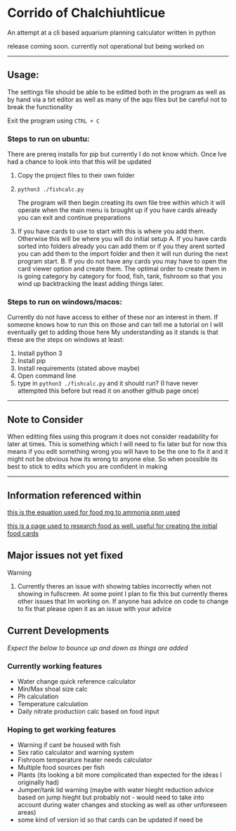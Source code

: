 # Corrido of Chalchiuhtlicue

An attempt at a cli based aquarium planning calculator written in python

release coming soon. currently not operational but being worked on

-----

## Usage:

The settings file should be able to be editted both in the program as well as by hand via a txt editor as well as many of the aqu files but be careful not to break the functionality

Exit the program using `CTRL + C`

### Steps to run on ubuntu:

There are prereq installs for pip but currently I do not know which. Once Ive had a chance to look into that this will be updated

  1. Copy the project files to their own folder
  2. `python3 ./fishcalc.py`
     
       The program will then begin creating its own file tree within which it will operate
       when the main menu is brought up if you have cards already you can exit and continue preparations
     
  3. If you have cards to use to start with this is where you add them. Otherwise this will be where you will do initial setup
    A. If you have cards sorted into folders already you can add them or if you they arent sorted you can add them to the import folder and then it will run during the next program start.
    B. If you do not have any cards you may have to open the card viewer option and create them. The optimal order to create them in is going category by category for food, fish, tank, fishroom so that you wind up backtracking the least adding things later.

### Steps to run on windows/macos:
Currently do not have access to either of these nor an interest in them. If someone knows how to run this on those and can tell me a tutorial on I will eventually get to adding those here
My understanding as it stands is that these are the steps on windows at least:
  1. Install python 3
  2. Install pip
  3. Install requirements (stated above maybe)
  4. Open command line
  5. type in `python3 ./fishcalc.py` and it should run? (I have never attempted this before but read it on another github page once)

-----

## Note to Consider
When editting files using this program it does not consider readability for later at times. This is something which I will need to fix later but for now this means if you edit something wrong you will have to be the one to fix it and it might not be obvious how its wrong to anyone else. So when possible its best to stick to edits which you are confident in making

_________________________________________________________________________
## Information referenced within

[this is the equation used for food mg to ammonia ppm used](https://www.sosofishy.com/post/how-to-calculate-how-much-your-feeding-produces)

[this is a page used to research food as well. useful for creating the initial food cards](https://aquariumscience.org/index.php/3-6-1-dry-fish-food-in-depth/)


## Major issues not yet fixed

>[!WARNING]
> 1. Currently theres an issue with showing tables incorrectly when not showing in fullscreen. At some point I plan to fix this but currently theres other issues that Im working on. If anyone has advice on code to change to fix that please open it as an issue with your advice

## Current Developments
*Expect the below to bounce up and down as things are added*

### Currently working features 
- Water change quick reference calculator
- Min/Max shoal size calc
- Ph calculation
- Temperature calculation
- Daily nitrate production calc based on food input


### Hoping to get working features
- Warning if cant be housed with fish
- Sex ratio calculator and warning system
- Fishroom temperature heater needs calculator
- Multiple food sources per fish
- Plants (its looking a bit more complicated than expected for the ideas I originally had)
- Jumper/tank lid warning (maybe with water hieght reduction advice based on jump hieght but probably not - would need to take into account during water changes and stocking as well as other unforeseen areas)
- some kind of version id so that cards can be updated if need be 






